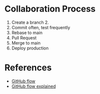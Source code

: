 # Collaboration Process
1. Create a branch
	2. 
2. Commit often, test frequently
3. Rebase to main
4. Pull Request
5. Merge to main
6. Deploy production
# References
* [GitHub flow](https://docs.github.com/en/get-started/using-github/github-flow)
* [GitHub flow explained](https://scottchacon.com/2011/08/31/github-flow/)
<!--stackedit_data:
eyJoaXN0b3J5IjpbLTE4NDYxNjI4NTUsLTM3OTU0MzE5NCwtMj
A4ODc0NjYxMiwtMzMyNDU1MzYzXX0=
-->